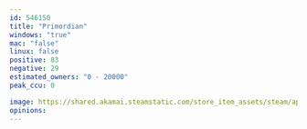 ```yaml
---
id: 546150
title: "Primordian"
windows: "true"
mac: "false"
linux: false
positive: 83
negative: 29
estimated_owners: "0 - 20000"
peak_ccu: 0

image: https://shared.akamai.steamstatic.com/store_item_assets/steam/apps/546150/header.jpg?t=1656845316
opinions:
---
```

